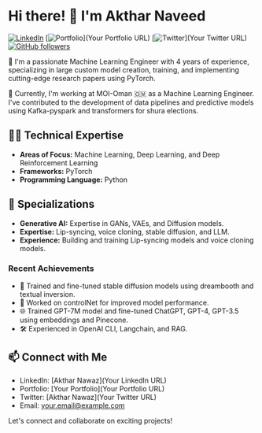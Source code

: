 <!--
**Aktharnvdv/Aktharnvdv** is a ✨ _special_ ✨ repository because its `README.md` (this file) appears on your GitHub profile.
-->

# Hi there! 👋 I'm Akthar Naveed

[![LinkedIn](https://img.shields.io/badge/[LinkedIn-AktharNaveed-blue])](https://www.linkedin.com/in/akthar-naveed-921039201/)
[![Portfolio](https://img.shields.io/badge/Portfolio-YourPortfolio-green)](Your Portfolio URL)
[![Twitter](https://img.shields.io/badge/Twitter-AktharNawaz-blue)](Your Twitter URL)
[![GitHub followers](https://img.shields.io/github/followers/Aktharnvdv?label=Follow&style=social)](https://github.com/Aktharnvdv)

🚀 I'm a passionate Machine Learning Engineer with 4 years of experience, specializing in large custom model creation, training, and implementing cutting-edge research papers using PyTorch.

🔭 Currently, I'm working at MOI-Oman 🇴🇲 as a Machine Learning Engineer. I've contributed to the development of data pipelines and predictive models using Kafka-pyspark and transformers for shura elections.

## 👨‍💻 Technical Expertise

- **Areas of Focus:** Machine Learning, Deep Learning, and Deep Reinforcement Learning
- **Frameworks:** PyTorch
- **Programming Language:** Python

## 🧠 Specializations

- **Generative AI:** Expertise in GANs, VAEs, and Diffusion models.
- **Expertise:** Lip-syncing, voice cloning, stable diffusion, and LLM.
- **Experience:** Building and training Lip-syncing models and voice cloning models.

### Recent Achievements

- 🚀 Trained and fine-tuned stable diffusion models using dreambooth and textual inversion.
- 🤖 Worked on controlNet for improved model performance.
- 🌐 Trained GPT-7M model and fine-tuned ChatGPT, GPT-4, GPT-3.5 using embeddings and Pinecone.
- 🛠 Experienced in OpenAI CLI, Langchain, and RAG.

## 📫 Connect with Me

- LinkedIn: [Akthar Nawaz](Your LinkedIn URL)
- Portfolio: [Your Portfolio](Your Portfolio URL)
- Twitter: [Akthar Nawaz](Your Twitter URL)
- Email: your.email@example.com

Let's connect and collaborate on exciting projects!

